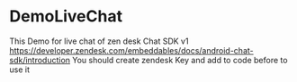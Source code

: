 # DemoLiveChat
This Demo for live chat of zen desk Chat SDK v1
https://developer.zendesk.com/embeddables/docs/android-chat-sdk/introduction
You should create zendesk Key and add to code before to use it 

